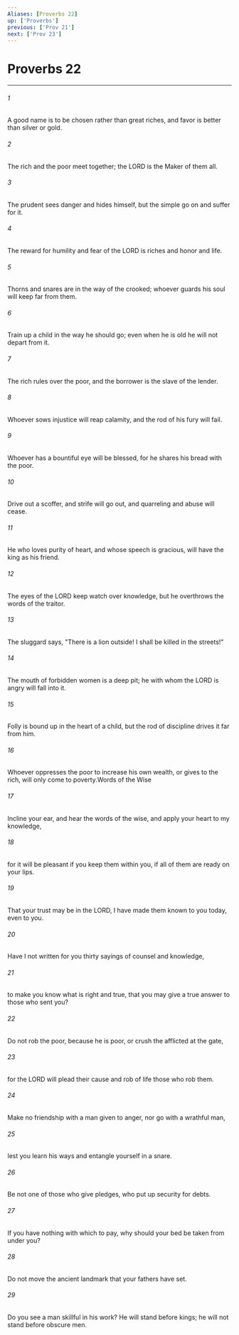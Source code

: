 ```yaml
---
Aliases: [Proverbs 22]
up: ['Proverbs']
previous: ['Prov 21']
next: ['Prov 23']
---
```

# Proverbs 22
***



###### 1 
A good name is to be chosen rather than great riches, and favor is better than silver or gold. 

###### 2 
The rich and the poor meet together; the LORD is the Maker of them all. 

###### 3 
The prudent sees danger and hides himself, but the simple go on and suffer for it. 

###### 4 
The reward for humility and fear of the LORD is riches and honor and life. 

###### 5 
Thorns and snares are in the way of the crooked; whoever guards his soul will keep far from them. 

###### 6 
Train up a child in the way he should go; even when he is old he will not depart from it. 

###### 7 
The rich rules over the poor, and the borrower is the slave of the lender. 

###### 8 
Whoever sows injustice will reap calamity, and the rod of his fury will fail. 

###### 9 
Whoever has a bountiful eye will be blessed, for he shares his bread with the poor. 

###### 10 
Drive out a scoffer, and strife will go out, and quarreling and abuse will cease. 

###### 11 
He who loves purity of heart, and whose speech is gracious, will have the king as his friend. 

###### 12 
The eyes of the LORD keep watch over knowledge, but he overthrows the words of the traitor. 

###### 13 
The sluggard says, "There is a lion outside! I shall be killed in the streets!" 

###### 14 
The mouth of forbidden women is a deep pit; he with whom the LORD is angry will fall into it. 

###### 15 
Folly is bound up in the heart of a child, but the rod of discipline drives it far from him. 

###### 16 
Whoever oppresses the poor to increase his own wealth, or gives to the rich, will only come to poverty.Words of the Wise 

###### 17 
Incline your ear, and hear the words of the wise, and apply your heart to my knowledge, 

###### 18 
for it will be pleasant if you keep them within you, if all of them are ready on your lips. 

###### 19 
That your trust may be in the LORD, I have made them known to you today, even to you. 

###### 20 
Have I not written for you thirty sayings of counsel and knowledge, 

###### 21 
to make you know what is right and true, that you may give a true answer to those who sent you? 

###### 22 
Do not rob the poor, because he is poor, or crush the afflicted at the gate, 

###### 23 
for the LORD will plead their cause and rob of life those who rob them. 

###### 24 
Make no friendship with a man given to anger, nor go with a wrathful man, 

###### 25 
lest you learn his ways and entangle yourself in a snare. 

###### 26 
Be not one of those who give pledges, who put up security for debts. 

###### 27 
If you have nothing with which to pay, why should your bed be taken from under you? 

###### 28 
Do not move the ancient landmark that your fathers have set. 

###### 29 
Do you see a man skillful in his work? He will stand before kings; he will not stand before obscure men.
